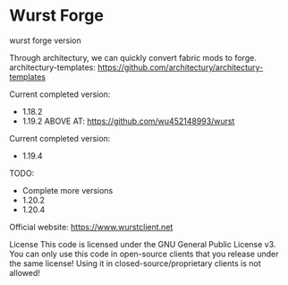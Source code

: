 # Wurst Forge

wurst forge version

Through architectury, we can quickly convert fabric mods to forge.
architectury-templates: https://github.com/architectury/architectury-templates

Current completed version:
 - 1.18.2
 - 1.19.2
ABOVE AT: https://github.com/wu452148993/wurst

Current completed version:
 - 1.19.4


TODO:
 - Complete more versions
 - 1.20.2
 - 1.20.4

Official website:
https://www.wurstclient.net

License
This code is licensed under the GNU General Public License v3. You can only use this code in open-source clients that you release under the same license! Using it in closed-source/proprietary clients is not allowed!

